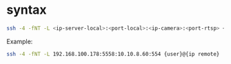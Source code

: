# syntax
```bash
ssh -4 -fNT -L <ip-server-local>:<port-local>:<ip-camera>:<port-rtsp> <user-box>@<ip-vpn-box>
```
Example:  
```bash
ssh -4 -fNT -L 192.168.100.178:5558:10.10.8.60:554 {user}@{ip remote}
```
